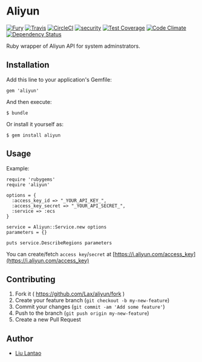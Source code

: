 # Aliyun

[![Fury](https://badge.fury.io/rb/aliyun.png)](http://badge.fury.io/rb/aliyun)
[![Travis](https://travis-ci.org/Lax/aliyun.svg?branch=master)](https://travis-ci.org/Lax/aliyun)
[![CircleCI](https://circleci.com/gh/Lax/aliyun/tree/master.png?style=shield)](https://circleci.com/gh/Lax/aliyun)
[![security](https://hakiri.io/github/Lax/aliyun/master.svg)](https://hakiri.io/github/Lax/aliyun/master)
[![Test Coverage](https://codeclimate.com/github/Lax/aliyun/badges/coverage.svg)](https://codeclimate.com/github/Lax/aliyun/coverage)
[![Code Climate](https://codeclimate.com/github/Lax/aliyun/badges/gpa.svg)](https://codeclimate.com/github/Lax/aliyun)
[![Dependency Status](https://gemnasium.com/Lax/aliyun.svg)](https://gemnasium.com/Lax/aliyun)

Ruby wrapper of Aliyun API for system adminstrators.

## Installation

Add this line to your application's Gemfile:

    gem 'aliyun'

And then execute:

    $ bundle

Or install it yourself as:

    $ gem install aliyun

## Usage

Example:

    require 'rubygems'
    require 'aliyun'

    options = {
      :access_key_id => "_YOUR_API_KEY_",
      :access_key_secret => "_YOUR_API_SECRET_",
      :service => :ecs
    }

    service = Aliyun::Service.new options
    parameters = {}

    puts service.DescribeRegions parameters

You can create/fetch `access key`/`secret` at [https://i.aliyun.com/access_key](https://i.aliyun.com/access_key)

## Contributing

1. Fork it ( https://github.com/Lax/aliyun/fork )
2. Create your feature branch (`git checkout -b my-new-feature`)
3. Commit your changes (`git commit -am 'Add some feature'`)
4. Push to the branch (`git push origin my-new-feature`)
5. Create a new Pull Request

## Author

* [Liu Lantao](https://github.com/Lax)
